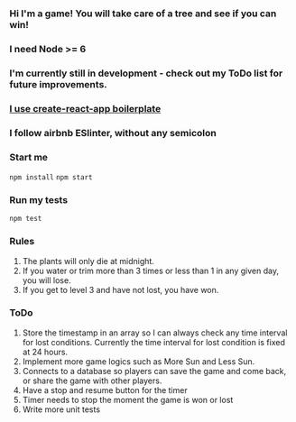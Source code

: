 ### Hi I'm a game! You will take care of a tree and see if you can win!
### I need Node >= 6
### I'm currently still in development - check out my ToDo list for future improvements. 
### [I use create-react-app boilerplate](https://github.com/facebookincubator/create-react-app)
### I follow airbnb ESlinter, without any semicolon

### Start me
`npm install`
`npm start`

### Run my tests
`npm test`

### Rules
1. The plants will only die at midnight.
2. If you water or trim more than 3 times or less than 1 in any given day, you will lose.
3. If you get to level 3 and have not lost, you have won. 

### ToDo
1. Store the timestamp in an array so I can always check any time interval for lost conditions. Currently the time interval for lost condition is fixed at 24 hours. 
2. Implement more game logics such as More Sun and Less Sun.
3. Connects to a database so players can save the game and come back, or share the game with other players.
4. Have a stop and resume button for the timer
5. Timer needs to stop the moment the game is won or lost
6. Write more unit tests

